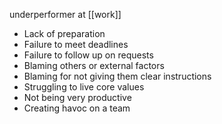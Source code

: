 underperformer at [[work]]

- Lack of preparation 
- Failure to meet deadlines 
- Failure to follow up on requests 
- Blaming others or external factors 
- Blaming for not giving them clear instructions 
- Struggling to live core values 
- Not being very productive 
- Creating havoc on a team